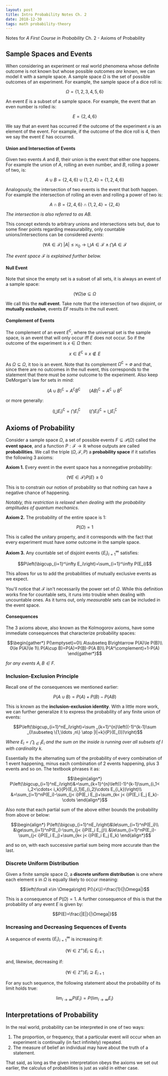```yaml
---
layout: post
title: Intro Probability Notes Ch. 2
date: 2018-12-30
tags: math probability-theory
---
```

Notes for *A First Course in Probability* Ch. 2 - Axioms of Probability

## Sample Spaces and Events
When considering an experiment or real world phenomena whose definite outcome is not known but whose possible outcomes *are* known, we can model it with a sample space. A sample space $\Omega$ is the set of possible outcomes of an experiment. For example, the sample space of a dice roll is:

$$\Omega=\{1,2,3,4,5,6\}$$

An event $E$ is a subset of a sample space. For example, the event that an even number is rolled is:

$$E=\{2,4,6\}$$

We say that an event has occurred if the outcome of the experiment $x$ is an element of the event. For example, if the outcome of the dice roll is $4$, then we say the event $E$ has occurred.

<!--more-->

#### Union and Intersection of Events
Given two events $A$ and $B$, their union is the event that either one happens. For example the union of $A$, rolling an even number, and $B$, rolling a power of two, is:

$$A\cup B=\{2,4,6\}\cup\{1,2,4\}=\{1,2,4,6\}$$

Analogously, the intersection of two events is the event that both happen. For example the intersection of rolling an even and rolling a power of two is:

$$A\cap B=\{2,4,6\}\cap\{1,2,4\}=\{2,4\}$$

*The intersection is also referred to as $AB$.*

This concept extends to arbitrary unions and intersections sets but, due to some finer points regarding measurability, only countable unions/intersections can be considered *events*:

$$(\forall A\in\mathcal F)\ |A|\le\aleph_0\rightarrow \bigcup A\in \mathcal F\wedge \bigcap A\in \mathcal F$$

*The event space $\mathcal F$ is explained further below.*

#### Null Event
Note that since the empty set is a subset of all sets, it is always an event of a sample space:

$$\left(\forall \Omega\right)\emptyset\subseteq \Omega$$

We call this the **null event**. Take note that the intersection of two disjoint, or **mutually exclusive**, events $EF$ results in the null event.

#### Complement of Events
The complement of an event $E^\complement$, where the universal set is the sample space, is an event that will only occur iff $E$ does not occur. So if the outcome of the experiment is $x\in \Omega$ then:

$$x\in E^\complement\equiv x\not\in E$$

As $\Omega\subseteq \Omega$, it too is an event. Note that its complement $\Omega^\complement=\emptyset$ and that, since there are no outcomes in the null event, this corresponds to the statement that there must be *some* outcome to the experiment. Also keep DeMorgan's law for sets in mind:

$$(A\cup B)^\complement = A^\complement B^\complement\ \ \ \ \ \ \ (A B)^\complement = A^\complement\cup B^\complement$$

or more generally:

$$\left(\bigcup E_i\right)^\complement=\bigcap E_i^\complement\ \ \ \ \ \ \  \left(\bigcap E_i\right)^\complement=\bigcup E_i^\complement$$

## Axioms of Probability
Consider a sample space $\Omega$, a set of possible events $F\subseteq \mathcal{P}(\Omega)$ called the **event space**, and a function $P:\mathcal F\to\mathbb R$ whose outputs are called **probabilities**. We call the triple $(\Omega,\mathcal F,P)$ a **probability space** if it satisfies the following 3 axioms:

**Axiom 1.** Every event in the event space has a nonnegative probability:

$$\left(\forall E\in \mathcal F\right) P(E)\ge0$$

This is to constrain our notion of probability so that nothing can have a negative chance of happening.

*Notably, this restriction is relaxed when dealing with the probability amplitudes of quantum mechanics.*

**Axiom 2.** The probability of the entire space is $1$:

$$P(\Omega)=1$$

This is called the unitary property, and it corresponds with the fact that every experiment must have *some* outcome in the sample space.

**Axiom 3.** Any countable set of disjoint events $\{E_i\}_{i=1}^\infty$ satisfies:

$$P\left(\bigcup_{i=1}^\infty E_i\right)=\sum_{i=1}^\infty P(E_i)$$

This allows for us to add the probabilities of mutually exclusive events as we expect.

You'll notice that $\mathcal F$ isn't necessarily the power set of $\Omega$. While this definition works fine for countable sets, it runs into trouble when dealing with uncountable ones. As it turns out, only *measurable* sets can be included in the event space.

#### Consequences
The 3 axioms above, also known as the Kolmogorov axioms, have some immediate consequences that characterize probability spaces:

$$\begin{gather*}
P(\emptyset)=0\\
A\subseteq B\rightarrow P(A)\le P(B)\\
0\le P(A)\le 1\\
P(A\cup B)=P(A)+P(B)-P(A B)\\
P(A^\complement)=1-P(A)
\end{gather*}$$

<!-- - $P(\emptyset)=0$
- $A\subseteq B\implies P(A)\le P(B)$
- $0\le P(A)\le 1$
- $P(A\cup B)=P(A)+P(B)-P(A B)$
- $P(A^\complement)=1-P(A)$ -->

*for any events $A,B\in F$.*

### Inclusion-Exclusion Principle
Recall one of the consequences we mentioned earlier:

$$P(A\cup B)=P(A)+P(B)-P(A B)$$

This is known as the **inclusion-exclusion identity**. With a little more work, we can further generalize it to express the probability of any finite union of events:

$$P\left(\bigcup_{i=1}^nE_i\right)=\sum _{k=1}^{n}\left((-1)^{k-1}\sum _{I\subseteq \{1,\ldots ,n\} \atop |I|=k}{P}(E_{I})\right)$$

*Where $E_I=\bigcap_{i\in I}E_i$ and the sum on the inside is running over all subsets of $I$ with cardinality $k$.*

Essentially its the alternating sum of the probability of every combination of 1 event happening, minus each combination of 2 events happening, plus 3 events and so on. The textbook phrases it as:

$$\begin{align*}
P\left(\bigcup_{i=1}^nE_i\right)&=\sum_{k=1}^{n}\left((-1)^{k-1}\sum_{i_1< i_2<\cdots< i_k}{P}(E_{i_1}E_{i_2}\cdots E_{i_k})\right)\\
&=\sum_{i=1}^nP(E_i)-\sum_{j< i}P(E_i E_j)+\sum_{k< j< i}P(E_i E_j E_k)-\cdots
\end{align*}$$

Also note that each partial sum of the above either bounds the probability from above or below:

$$\begin{align*}
P\left(\bigcup_{i=1}^nE_i\right)&\le\sum_{i=1}^nP(E_i)\\
&\ge\sum_{i=1}^nP(E_i)-\sum_{j< i}P(E_i E_j)\\
&\le\sum_{i=1}^nP(E_i)-\sum_{j< i}P(E_i E_j)+\sum_{k< j< i}P(E_i E_j E_k)
\end{align*}$$

and so on, with each successive partial sum being more accurate than the last.

### Discrete Uniform Distribution
Given a finite sample space $\Omega$, a **discrete uniform distribution** is one where each element $s$ in $\Omega$ is equally likely to occur meaning:

$$\left(\forall x\in \Omega\right) P(\{x\})=\frac{1}{|\Omega|}$$

This is a consequence of $P(\Omega)=1$. A further consequence of this is that the probability of any event $E$ is given by:

$$P(E)=\frac{|E|}{|\Omega|}$$

### Increasing and Decreasing Sequences of Events
A sequence of events $\{E_i\}_{i=1}^\infty$ is increasing if:

$$\left(\forall i\in\mathbb Z^+\right) E_i\subseteq E_{i+1}$$

and, likewise, decreasing if:

$$\left(\forall i\in\mathbb Z^+\right) E_i\supseteq E_{i+1}$$

For any such sequence, the following statement about the probability of its limit holds true:

$$\lim_{i\to\infty}P(E_i)=P\left(\lim_{i\to\infty}E_i\right)$$

## Interpretations of Probability
In the real world, probability can be interpreted in one of two ways:

1. The proportion, or frequency, that a particular event will occur when an experiment is continually (in fact infinitely) repeated.
2. The measure of belief an individual may have about the truth of a statement.

That said, as long as the given interpretation obeys the axioms we set out earlier, the calculus of probabilities is just as valid in either case.
